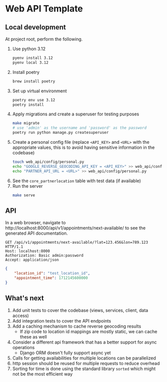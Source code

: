 # Web API Template

## Local development

At project root, perform the following.

1. Use python 3.12
    ```sh
    pyenv install 3.12
    pyenv local 3.12
    ```
2. Install poetry
    ```sh
    brew install poetry
    ```
3. Set up virtual environment
    ```sh
    poetry env use 3.12
    poetry install
    ```
4. Apply migrations and create a superuser for testing purposes
    ```sh
    make migrate
    # use 'admin' as the username and 'password' as the password
    poetry run python manage.py createsuperuser
    ```
5. Create a personal config file (replace `<API_KEY>` and `<URL>` with the appropriate values, this is to avoid having sensitive information in the codebase)
   ```sh
   touch web_api/config/personal.py
   echo "GOOGLE_REVERSE_GEOCODING_API_KEY = <API_KEY>" >> web_api/config/personal.py
   echo "PARTNER_API_URL = <URL>" >> web_api/config/personal.py
   ```
6. See the `core_partnerlocation` table with test data (if available)
7. Run the server
    ```sh
    make serve
    ```
   
## API

In a web browser, navigate to http://localhost:8000/api/v1/appointments/next-available/ to see the generated API documentation.

```http
GET /api/v1/appointments/next-available/?lat=123.456&lon=789.123 HTTP/1.1
Host: localhost:8000
Authorization: Basic admin:password
Accept: application/json
```

```json
{
    "location_id": "test_location_id",
    "appointment_time": 1712145600000
}
```

## What's next

1. Add unit tests to cover the codebase (views, services, client, data access)
2. Add integration tests to cover the API endpoints
3. Add a caching mechanism to cache reverse geocoding results
   - If zip code to location id mappings are mostly static, we can cache these as well
4. Consider a different api framework that has a better support for async operations
   - Django ORM doesn't fully support async yet
5. Calls for getting availabilities for multiple locations can be parallelized
6. http session should be reused for multiple requests to reduce overhead
7. Sorting for time is done using the standard library `sorted` which might not be the most efficient way
